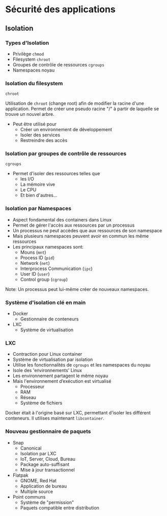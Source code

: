 
# Sécurité des applications

## Isolation

### Types d'Isolation

* Privilège `chmod`
* Filesystem `chroot`
* Groupes de contrôle de ressources `cgroups`
* Namespaces noyau

### Isolation du filesystem

`chroot`

Utilisation de `chroot` (change root) afin de modifier la racine d'une application. Permet de créer une pseudo racine "/" à partir de laquelle se trouve
un nouvel arbre.

* Peut être utilisé pour
	* Créer un environnement de développement
	* Isoler des services
	* Restreindre des accès

### Isolation par groupes de contrôle de ressources

`cgroups`

* Permet d'isoler des ressources telles que
	* les I/O
	* La mémoire vive
	* Le CPU
	* Et bien d'autres...


### Isolation par Namespaces

* Aspect fondamental des containers dans Linux
* Permet de gérer l'accès aux ressources par un processus
* Un processus ne peut accèdes que aux ressources de son namespace
* Mais plusieurs namespaces peuvent avoir en commun les même ressources
* Les principaux namespaces sont:
	* Mouns (`mnt`)
	* Process ID (`pid`)
	* Network (`net`)
	* Interprocess Communication (`ipc`)
	* User ID (`user`)
	* Control group (`cgroup`)

Note: Un processus peut lui-même créer de nouveaux namespaces.



### Système d'isolation clé en main

* Docker
 	* Gestionnaire de conteneurs
* LXC
	* Système de virtualisation


### LXC

* Contraction pour Linux container
* Système de virtualisation par isolation
* Utilise les fonctionnalités de `cgroups` et les namespaces du noyau
* Isole des 'environnements' Linux
* Les environnement partagent le même noyau
* Mais l'environnement d’exécution est virtualisé
	* Processeur
	* RAM
	* Réseau
	* Système de fichiers

Docker était à l'origine basé sur LXC, permettant d'isoler les différent conteneurs. Il utilises maintenant `libcontainer`.



### Nouveau gestionnaire de paquets

 * Snap
	 * Canonical
	 * Isolation par LXC
	 * IoT, Server, Cloud, Bureau
	 * Package auto-suffisant
	 * Mise à jour transactionnel
 * Flatpak
	 * GNOME, Red Hat
	 * Application de bureau
	 * Multiple source
 * Point communs
	 * Système de "permission"
	 * Paquets compatible entre distribution
